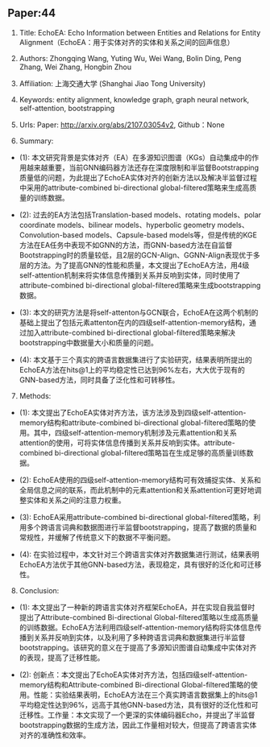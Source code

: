 ## Paper:44






1. Title: EchoEA: Echo Information between Entities and Relations for Entity Alignment（EchoEA：用于实体对齐的实体和关系之间的回声信息）

2. Authors: Zhongqing Wang, Yuting Wu, Wei Wang, Bolin Ding, Peng Zhang, Wei Zhang, Hongbin Zhou

3. Affiliation: 上海交通大学 (Shanghai Jiao Tong University)

4. Keywords: entity alignment, knowledge graph, graph neural network, self-attention, bootstrapping

5. Urls: Paper: http://arxiv.org/abs/2107.03054v2, Github：None

6. Summary:

- (1): 本文研究背景是实体对齐（EA）在多源知识图谱（KGs）自动集成中的作用越来越重要，当前GNN编码器方法还存在深度限制和半监督Bootstrapping质量低的问题，为此提出了EchoEA实体对齐的创新方法以及解决半监督过程中采用的attribute-combined bi-directional global-filtered策略来生成高质量的训练数据。 

- (2): 过去的EA方法包括Translation-based models、rotating models、polar coordinate models、bilinear models、hyperbolic geometry models、Convolution-based models、Capsule-based models等，但是传统的KGE方法在EA任务中表现不如GNN的方法，而GNN-based方法在自监督Bootstrapping时的质量较低，且2层的GCN-Align、GGNN-Align表现优于多层的方法。为了提高GNN的性能和质量，本文提出了EchoEA方法，用4级self-attention机制来将实体信息传播到关系并反响到实体，同时使用了attribute-combined bi-directional global-filtered策略来生成bootstrapping数据。 

- (3): 本文的研究方法是将self-attenton与GCN联合，EchoEA在这两个机制的基础上提出了包括元素attenton在内的四级self-attention-memory结构，通过加入attribute-combined bi-directional global-filtered策略来解决bootstrapping中数据量大小和质量的问题。 

- (4): 本文基于三个真实的跨语言数据集进行了实验研究，结果表明所提出的EchoEA方法在hits@1上的平均稳定性已达到96%左右，大大优于现有的GNN-based方法，同时具备了泛化性和可转移性。
7. Methods:

- (1): 本文提出了EchoEA实体对齐方法，该方法涉及到四级self-attention-memory结构和attribute-combined bi-directional global-filtered策略的使用。其中，四级self-attention-memory机制涉及元素attention和关系attention的使用，可将实体信息传播到关系并反响到实体。attribute-combined bi-directional global-filtered策略旨在生成足够的高质量训练数据。

- (2): EchoEA使用的四级self-attention-memory结构可有效捕捉实体、关系和全局信息之间的联系，而此机制中的元素attention和关系attention可更好地调整实体和关系之间的注意力权重。

- (3): EchoEA采用attribute-combined bi-directional global-filtered策略，利用多个跨语言词典和数据图进行半监督bootstrapping，提高了数据的质量和常规性，并缓解了传统意义下的数据不平衡问题。

- (4): 在实验过程中，本文针对三个跨语言实体对齐数据集进行测试，结果表明EchoEA方法优于其他GNN-based方法，表现稳定，具有很好的泛化和可迁移性。





8. Conclusion:

- (1): 本文提出了一种新的跨语言实体对齐框架EchoEA，并在实现自我监督时提出了Attribute-combined Bi-directional Global-filtered策略以生成高质量的训练数据。EchoEA方法利用四级self-attention-memory结构将实体信息传播到关系并反响到实体，以及利用了多种跨语言词典和数据集进行半监督bootstrapping。该研究的意义在于提高了多源知识图谱自动集成中实体对齐的表现，提高了迁移性能。

- (2): 创新点：本文提出了EchoEA实体对齐方法，包括四级self-attention-memory结构和Attribute-combined Bi-directional Global-filtered策略的使用。性能：实验结果表明，EchoEA方法在三个真实跨语言数据集上的hits@1平均稳定性达到96%，远高于其他GNN-based方法，具有很好的泛化性和可迁移性。工作量：本文实现了一个更深的实体编码器Echo，并提出了半监督bootstrapping数据的生成方法，因此工作量相对较大，但提高了跨语言实体对齐的准确性和效率。




